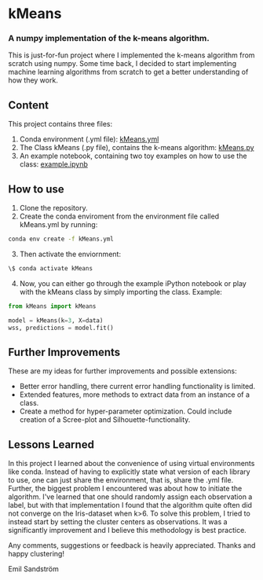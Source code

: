 # kMeans

### A numpy implementation of the k-means algorithm.
This is just-for-fun project where I implemented the k-means algorithm from scratch using numpy. Some time back, I decided to start implementing machine learning algorithms from scratch to get a better understanding of how they work.


## Content
This project contains three files:
1. Conda environment (.yml file): [kMeans.yml](https://github.com/EmpanS/kMeans-From-Scratch/blob/master/kMeans.yml)
2. The Class kMeans (.py file), contains the k-means algorithm: [kMeans.py](https://github.com/EmpanS/ML-from-Scratch/blob/master/kMeans.py)
3. An example notebook, containing two toy examples on how to use the class: [example.ipynb](https://github.com/EmpanS/ML-from-Scratch/blob/master/example.ipynb)

## How to use
1. Clone the repository.
2. Create the conda enviroment from the environment file called kMeans.yml by running:
```cmd
conda env create -f kMeans.yml
```
3. Then activate the enviornment:
```python
\$ conda activate kMeans
```
4. Now, you can either go through the example iPython notebook or play with the kMeans class by simply importing the class. Example:
```python
from kMeans import kMeans

model = kMeans(k=3, X=data)
wss, predictions = model.fit()
```

## Further Improvements
These are my ideas for further improvements and possible extensions:
- Better error handling, there current error handling functionality is limited.
- Extended features, more methods to extract data from an instance of a class.
- Create a method for hyper-parameter optimization. Could include creation of a Scree-plot and Silhouette-functionality. 

## Lessons Learned
In this project I learned about the convenience of using virtual environments like conda. Instead of having to explicitly state what version of each library to use, one can just share the environment, that is, share the .yml file. Further, the biggest problem I encountered was about how to initiate the algorithm. I've learned that one should randomly assign each observation a label, but with that implementation I found that the algorithm quite often did not converge on the Iris-dataset when k>6. To solve this problem, I tried to instead start by setting the cluster centers as observations. It was a significantly improvement and I believe this methodology is best practice.

Any comments, suggestions or feedback is heavily appreciated. Thanks and happy clustering!

Emil Sandström
